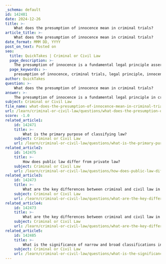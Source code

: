 ```yaml
---
_schema: default
id: 142481
date: 2024-12-26
title: >-
    What does the presumption of innocence mean in criminal trials?
article_title: >-
    What does the presumption of innocence mean in criminal trials?
date_format: MMM DD, YYYY
post_on_text: Posted on
seo:
  title: QuickTakes | Criminal or Civil Law
  page_description: >-
    The presumption of innocence is a fundamental legal principle asserting that individuals are considered innocent until proven guilty, protecting against wrongful convictions and ensuring fairness in criminal trials.
  page_keywords: >-
    presumption of innocence, criminal trials, legal principle, innocent until proven guilty, burden of proof, prosecution, fair trial, wrongful convictions, justice system, legal doctrine, accused rights, pre-trial detention
author: QuickTakes
question: >-
    What does the presumption of innocence mean in criminal trials?
answer: >-
    The presumption of innocence is a fundamental legal principle in criminal law that asserts that every person accused of a crime is considered innocent until proven guilty. This principle is crucial for ensuring a fair trial and protecting individuals from wrongful convictions. \n\nUnder the presumption of innocence, the burden of proof lies with the prosecution. This means that it is the responsibility of the prosecution to present compelling evidence to convince the judge or jury of the defendant's guilt beyond a reasonable doubt. If the prosecution fails to meet this burden, the defendant must be acquitted of the charges.\n\nThe presumption of innocence is not merely a formality; it is a substantive legal doctrine that underpins the justice system. It serves to protect individuals from arbitrary punishment and ensures that the state must substantiate its accusations with credible evidence. The principle is enshrined in various legal systems and has been affirmed in numerous court cases, including landmark decisions by the United States Supreme Court.\n\nWhile the presumption of innocence is a cornerstone of criminal justice, it is important to note that it does not guarantee that a defendant will remain free while awaiting trial. Defendants may be held in pre-trial detention, depending on the circumstances of their case.\n\nIn summary, the presumption of innocence is a vital legal safeguard that upholds the rights of the accused and reinforces the principle that one is innocent until proven guilty.
subject: Criminal or Civil Law
file_name: what-does-the-presumption-of-innocence-mean-in-criminal-trials.md
url: /learn/criminal-or-civil-law/questions/what-does-the-presumption-of-innocence-mean-in-criminal-trials
score: -1.0
related_article1:
    id: 142471
    title: >-
        What is the primary purpose of classifying law?
    subject: Criminal or Civil Law
    url: /learn/criminal-or-civil-law/questions/what-is-the-primary-purpose-of-classifying-law
related_article2:
    id: 142475
    title: >-
        How does public law differ from private law?
    subject: Criminal or Civil Law
    url: /learn/criminal-or-civil-law/questions/how-does-public-law-differ-from-private-law
related_article3:
    id: 142473
    title: >-
        What are the key differences between criminal and civil law in terms of terminology and outcomes?
    subject: Criminal or Civil Law
    url: /learn/criminal-or-civil-law/questions/what-are-the-key-differences-between-criminal-and-civil-law-in-terms-of-terminology-and-outcomes
related_article4:
    id: 142473
    title: >-
        What are the key differences between criminal and civil law in terms of terminology and outcomes?
    subject: Criminal or Civil Law
    url: /learn/criminal-or-civil-law/questions/what-are-the-key-differences-between-criminal-and-civil-law-in-terms-of-terminology-and-outcomes
related_article5:
    id: 142485
    title: >-
        What is the significance of narrow and broad classifications in law?
    subject: Criminal or Civil Law
    url: /learn/criminal-or-civil-law/questions/what-is-the-significance-of-narrow-and-broad-classifications-in-law
---
```


&nbsp;
